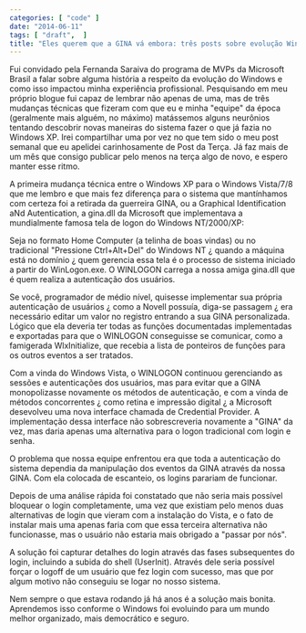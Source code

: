```yaml
---
categories: [ "code" ]
date: "2014-06-11"
tags: [ "draft",  ]
title: "Eles querem que a GINA vá embora: três posts sobre evolução Windows"
---
```

Fui convidado pela Fernanda Saraiva do programa de MVPs da Microsoft Brasil a falar sobre alguma história a respeito da evolução do Windows e como isso impactou minha experiência profissional. Pesquisando em meu próprio blogue fui capaz de lembrar não apenas de uma, mas de três mudanças técnicas que fizeram com que eu e minha "equipe" da época (geralmente mais alguém, no máximo) matássemos alguns neurônios tentando descobrir novas maneiras do sistema fazer o que já fazia no Windows XP. Irei compartilhar uma por vez no que tem sido o meu post semanal que eu apelidei carinhosamente de Post da Terça. Já faz mais de um mês que consigo publicar pelo menos na terça algo de novo, e espero manter esse ritmo.

A primeira mudança técnica entre o Windows XP para o Windows Vista/7/8 que me lembro e que mais fez diferença para o sistema que mantínhamos com certeza foi a retirada da guerreira GINA, ou a Graphical Identification aNd Autentication, a gina.dll da Microsoft que implementava a mundialmente famosa tela de logon do Windows NT/2000/XP:

Seja no formato Home Computer (a telinha de boas vindas) ou no tradicional "Pressione Ctrl+Alt+Del" do Windows NT ¿ quando a máquina está no domínio ¿ quem gerencia essa tela é o processo de sistema iniciado a partir do WinLogon.exe. O WINLOGON carrega a nossa amiga gina.dll que é quem realiza a autenticação dos usuários.

Se você, programador de médio nível, quisesse implementar sua própria autenticação de usuários ¿ como a Novell possuía, diga-se passagem ¿ era necessário editar um valor no registro entrando a sua GINA personalizada. Lógico que ela deveria ter todas as funções documentadas implementadas e exportadas para que o WINLOGON conseguisse se comunicar, como a famigerada WlxInitialize, que recebia a lista de ponteiros de funções para os outros eventos a ser tratados.


Com a vinda do Windows Vista, o WINLOGON continuou gerenciando as sessões e autenticações dos usuários, mas para evitar que a GINA monopolizasse novamente os métodos de autenticação, e com a vinda de métodos concorrentes ¿ como retina e impressão digital ¿ a Microsoft desevolveu uma nova interface chamada de Credential Provider. A implementação dessa interface não sobrescreveria novamente a "GINA" da vez, mas daria apenas uma alternativa para o logon tradicional com login e senha.

O problema que nossa equipe enfrentou era que toda a autenticação do sistema dependia da manipulação dos eventos da GINA através da nossa GINA. Com ela colocada de escanteio, os logins parariam de funcionar.

Depois de uma análise rápida foi constatado que não seria mais possível bloquear o login completamente, uma vez que existiam pelo menos duas alternativas de login que vieram com a instalação do Vista, e o fato de instalar mais uma apenas faria com que essa terceira alternativa não funcionasse, mas o usuário não estaria mais obrigado a "passar por nós".

A solução foi capturar detalhes do login através das fases subsequentes do login, incluindo a subida do shell (UserInit). Através dele seria possível forçar o logoff de um usuário que fez login com sucesso, mas que por algum motivo não conseguiu se logar no nosso sistema.

Nem sempre o que estava rodando já há anos é a solução mais bonita. Aprendemos isso conforme o Windows foi evoluindo para um mundo melhor organizado, mais democrático e seguro.

